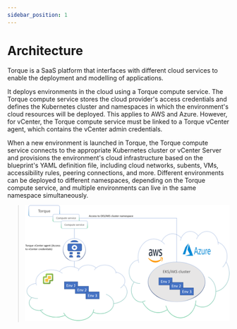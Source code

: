 ```yaml
---
sidebar_position: 1
---
```


# Architecture

Torque is a SaaS platform that interfaces with different cloud services to enable the deployment and modelling of applications.

It deploys environments in the cloud using a Torque compute service. The Torque compute service stores the cloud provider's access credentials and defines the Kubernetes cluster and namespaces in which the environment's cloud resources will be deployed. This applies to AWS and Azure. However, for vCenter, the Torque compute service must be linked to a Torque vCenter agent, which contains the vCenter admin credentials.

When a new environment is launched in Torque, the Torque compute service connects to the appropriate Kubernetes cluster or vCenter Server and provisions the environment's cloud infrastructure based on the blueprint's YAML definition file, including cloud networks, subents, VMs, accessibility rules, peering connections, and more. Different environments can be deployed to different namespaces, depending on the Torque compute service, and multiple environments can live in the same namespace simultaneously.

> ![Locale Dropdown](/img/architecture.png)